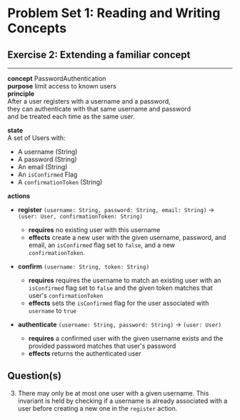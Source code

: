 # Problem Set 1: Reading and Writing Concepts
## Exercise 2: Extending a familiar concept

---

**concept** PasswordAuthentication  
**purpose** limit access to known users  
**principle**  
  After a user registers with a username and a password,  
  they can authenticate with that same username and password  
  and be treated each time as the same user.  

**state**  
  A set of Users with:  
  - A username (String)  
  - A password (String)  
  - An email (String)  
  - An `isConfirmed` Flag  
  - A `confirmationToken` (String)

**actions**
- **register** `(username: String, password: String, email: String)` → `(user: User, confirmationToken: String)`
  - **requires** no existing user with this username  
  - **effects** create a new user with the given username, password, and email, an `isConfirmed` flag set to `false`, and a new `confirmationToken`.

- **confirm** `(username: String, token: String)`
  - **requires** requires the username to match an existing user with an `isConfirmed` flag set to `false` and the given token matches that user's `confirmationToken`  
  - **effects** sets the `isConfirmed` flag for the user associated with `username` to `true`

- **authenticate** `(username: String, password: String)` → `(user: User)`
  - **requires** a confirmed user with the given username exists and the provided password matches that user's password  
  - **effects** returns the authenticated user

## Question(s)

3. There may only be at most one user with a given username. This invariant is held by checking if a username is already associated with a user before creating a new one in the `register` action.
